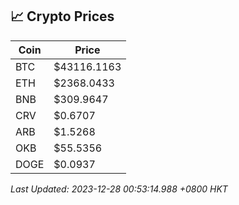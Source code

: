 ## 📈 Crypto Prices

| Coin | Price |
| ---- | ----- |
| BTC | $43116.1163 |
| ETH | $2368.0433 |
| BNB | $309.9647 |
| CRV | $0.6707 |
| ARB | $1.5268 |
| OKB | $55.5356 |
| DOGE | $0.0937 |

_Last Updated: 2023-12-28 00:53:14.988 +0800 HKT_